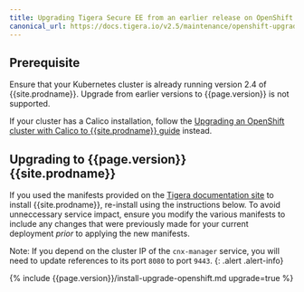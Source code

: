 ```yaml
---
title: Upgrading Tigera Secure EE from an earlier release on OpenShift
canonical_url: https://docs.tigera.io/v2.5/maintenance/openshift-upgrade-tsee
---
```


## Prerequisite

Ensure that your Kubernetes cluster is already running version 2.4 of
{{site.prodname}}. Upgrade from earlier versions to {{page.version}} is
not supported.

If your cluster has a Calico installation, follow the
[Upgrading an OpenShift cluster with Calico to {{site.prodname}} guide](/{{page.version}}/getting-started/openshift/upgrade-ee)
instead.

## Upgrading to {{page.version}} {{site.prodname}}

If you used the manifests provided on the [Tigera documentation site](https://docs.tigera.io/)
to install {{site.prodname}}, re-install using the instructions below.
To avoid unneccessary service impact, ensure you modify the various
manifests to include any changes that were previously made for your current
deployment *prior* to applying the new manifests.

Note: If you depend on the cluster IP of the `cnx-manager` service, you will
need to update references to its port `8080` to port `9443`.
{: .alert .alert-info}

{% include {{page.version}}/install-upgrade-openshift.md upgrade=true %}
